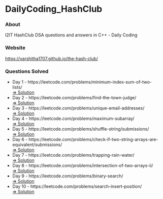 # DailyCoding_HashClub

### About
I2IT HashClub DSA questions and answers in C++ - Daily Coding

### Website 
https://varshitha1707.github.io/the-hash-club/

### Questions Solved 

<ul>
  <li>Day 1 - https://leetcode.com/problems/minimum-index-sum-of-two-lists/ </li><a href = "https://github.com/atharva0300/DailyCoding_HashClub/blob/main/Day-1_minimum-index-sum-of-two-lists.cpp">=> Solution </a>
<li>Day 2 - https://leetcode.com/problems/find-the-town-judge/</li>
  <a href = "https://github.com/atharva0300/DailyCoding_HashClub/blob/main/Day-2_find-the-town-judge.cpp">=> Solution </a>
<li>Day 3 - https://leetcode.com/problems/unique-email-addresses/</li>
  <a href = "https://github.com/atharva0300/DailyCoding_HashClub/blob/main/Day-3_unique-email-addresses.cpp">=> Solution </a>
<li>Day 4 - https://leetcode.com/problems/maximum-subarray/</li>
  <a href = "https://github.com/atharva0300/DailyCoding_HashClub/blob/main/Day-4_maximum-subarray-(Kadane's%20Algo).cpp">=> Solution </a>
<li>Day 5 - https://leetcode.com/problems/shuffle-string/submissions/</li>
  <a href = "https://github.com/atharva0300/DailyCoding_HashClub/blob/main/Day-5_shuffle-string.cpp">=> Solution </a>
<li>Day 6 - https://leetcode.com/problems/check-if-two-string-arrays-are-equivalent/submissions/</li>
  <a href = "https://github.com/atharva0300/DailyCoding_HashClub/blob/main/Day-6_check-if-two-string-arrays-are-equivalent.cpp">=> Solution </a>
<li>Day 7 - https://leetcode.com/problems/trapping-rain-water/ </li>
  <a href = "https://github.com/atharva0300/DailyCoding_HashClub/blob/main/Day-7_trapping-rain-water.cpp">=> Solution </a>
<li>Day 8 - https://leetcode.com/problems/intersection-of-two-arrays-ii/</li>
  <a href = https://github.com/atharva0300/DailyCoding_HashClub/blob/main/Day-8_intersection-of-two-arrays-ii.cpp">=> Solution </a>
<li>Day 9 - https://leetcode.com/problems/binary-search/</li>
  <a href = "https://github.com/atharva0300/DailyCoding_HashClub/blob/main/Day-9_binary-search.cpp">=> Solution </a>
<li>Day 10 - https://leetcode.com/problems/search-insert-position/</li>
  <a href = "https://github.com/atharva0300/DailyCoding_HashClub/blob/main/Day-10_search-insert-position.cpp">=> Solution </a>
</ul>



